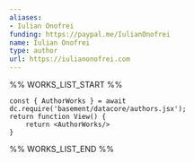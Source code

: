 ```yaml
---
aliases:
- Iulian Onofrei
funding: https://paypal.me/IulianOnofrei
name: Iulian Onofrei
type: author
url: https://iulianonofrei.com
---
```



%% WORKS_LIST_START %%

```datacorejsx
const { AuthorWorks } = await dc.require('basement/datacore/authors.jsx');
return function View() {
    return <AuthorWorks/>
}
```
%% WORKS_LIST_END %%